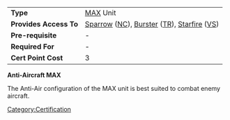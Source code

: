 |                        |                                                                                                                                                          |
| ---------------------- | -------------------------------------------------------------------------------------------------------------------------------------------------------- |
| **Type**               | [MAX](../items/Mechanized_Assault_Exo-Suit.md) Unit                                                                                                               |
| **Provides Access To** | [Sparrow](../items/Sparrow.md) ([NC](../etc/New_Conglomerate.md)), [Burster](../items/Burster.md) ([TR](../etc/Terran_Republic.md)), [Starfire](../items/Starfire.md) ([VS](../etc/Vanu_Sovereignty.md)) |
| **Pre-requisite**      | \-                                                                                                                                                       |
| **Required For**       | \-                                                                                                                                                       |
| **Cert Point Cost**    | 3                                                                                                                                                        |

**Anti-Aircraft MAX**

The Anti-Air configuration of the MAX unit is best suited to combat
enemy aircraft.

[Category:Certification](../Category:Certification.md)
